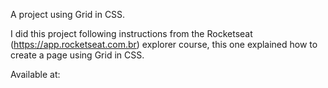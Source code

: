 A project using Grid in CSS.

I did this project following instructions from the Rocketseat (https://app.rocketseat.com.br) explorer course, this one explained how to create a page using Grid in CSS.

Available at: 
